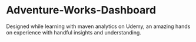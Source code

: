 # Adventure-Works-Dashboard
Designed while learning with maven analytics on Udemy, an amazing hands on experience with handful insights and understanding. 
